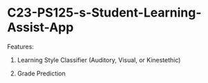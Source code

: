 # C23-PS125-s-Student-Learning-Assist-App
Features:
1. Learning Style Classifier (Auditory, Visual, or Kinestethic)

2. Grade Prediction
